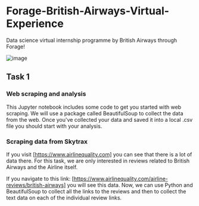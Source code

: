 # Forage-British-Airways-Virtual-Experience
Data science virtual internship programme by British Airways through Forage!

![image](https://github.com/SuloshiPHD/Forage-British-Airways-Virtual-Experience/assets/47394580/579dd5cf-0d87-4f18-a3a1-f055ccc1470a)

## Task 1
### Web scraping and analysis
This Jupyter notebook includes some code to get you started with web scraping. We will use a package called BeautifulSoup to collect the data from the web. Once you've collected your data and saved it into a local .csv file you should start with your analysis.

### Scraping data from Skytrax
If you visit [https://www.airlinequality.com] you can see that there is a lot of data there. For this task, we are only interested in reviews related to British Airways and the Airline itself.

If you navigate to this link: [https://www.airlinequality.com/airline-reviews/british-airways] you will see this data. Now, we can use Python and BeautifulSoup to collect all the links to the reviews and then to collect the text data on each of the individual review links.
